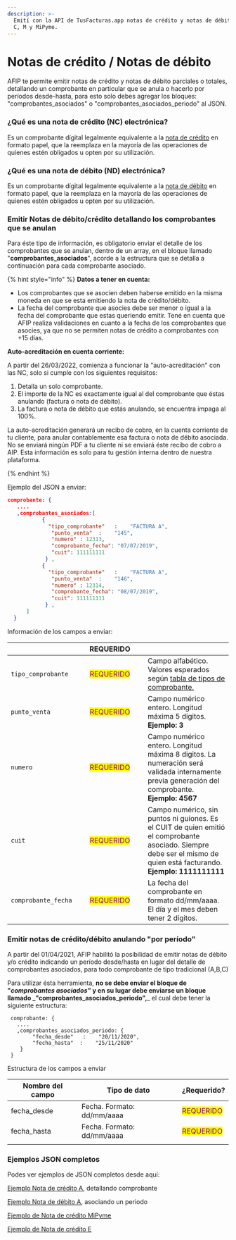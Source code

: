 ```yaml
---
description: >-
  Emití con la API de TusFacturas.app notas de crédito y notas de débito A, B,
  C, M y MiPyme.
---
```


# Notas de crédito / Notas de débito

AFIP te permite emitir notas de crédito y notas de débito parciales o totales, detallando un comprobante en particular que se anula o hacerlo por períodos desde-hasta, para esto solo debes agregar los bloques: "comprobantes\_asociados" o "comprobantes\_asociados\_periodo" al JSON.

### ¿Qué es una nota de crédito (NC) electrónica?

Es un comprobante dígital legalmente equivalente a la [nota de crédito](https://www.tusfacturas.app/como-emitir-notas-de-credito-electronica-afip.html) en formato papel, que la reemplaza en la mayoría de las operaciones de quienes estén obligados u opten por su utilización.&#x20;

### ¿Qué es una nota de débito (ND) electrónica?

Es un comprobante dígital legalmente equivalente a la [nota de débito](https://www.tusfacturas.app/como-emitir-notas-de-debito-electronica-afip.html) en formato papel, que la reemplaza en la mayoría de las operaciones de quienes estén obligados u opten por su utilización.

### Emitir Notas de débito/crédito detallando los comprobantes que se anulan

Para éste tipo de información, es obligatorio enviar el detalle de los comprobantes que se anulan, dentro de un array, en el bloque llamado "**comprobantes\_asociados**", acorde a la estructura que se detalla a continuación para cada comprobante asociado.

{% hint style="info" %}
**Datos a tener en cuenta:**&#x20;

* Los comprobantes que se asocien deben haberse emitido en la misma moneda en que se esta emitiendo la nota de crédito/débito.
* La fecha del comprobante que asocies debe ser menor o igual a la fecha del comprobante que estas queriendo emitir. Tené en cuenta que AFIP realiza validaciones en cuanto a la fecha de los comprobantes que asocies, ya que no se permiten notas de crédito a comprobantes con  +15 días.



**Auto-acreditación en cuenta corriente:**

A partir del 26/03/2022, comienza a funcionar la "auto-acreditación" con las NC, solo si cumple con los siguientes requisitos:

1. Detalla un solo comprobante.&#x20;
2. El importe de la NC es exactamente igual al del comprobante que éstas anulando (factura o nota de débito).
3. La factura o nota de débito que estás anulando, se encuentra impaga al 100%.

La auto-acreditación generará un recibo de cobro, en la cuenta corriente de tu cliente, para anular contablemente esa factura o nota de débito asociada. No se enviará ningún PDF a tu cliente ni se enviará éste recibo de cobro a AIP. Esta información es solo para tu gestión interna dentro de nuestra plataforma.


{% endhint %}



Ejemplo del JSON a enviar:

```json
comprobante: {
   .... 
   ,comprobantes_asociados:[
           {
             "tipo_comprobante"   :    "FACTURA A",
              "punto_venta"  :    "145",
              "numero" : 12313,
              "comprobante_fecha": "07/07/2019",
              "cuit": 111111111     
            } ,
           {
             "tipo_comprobante"   :    "FACTURA A",
              "punto_venta"  :    "146",
              "numero" : 12314,
              "comprobante_fecha": "08/07/2019",
              "cuit": 111111111     
            } ,   
      ] 
  }
```

Información de los campos a enviar:

<table data-header-hidden><thead><tr><th></th><th width="140.66666666666669" align="center">REQUERIDO</th><th></th></tr></thead><tbody><tr><td><code>tipo_comprobante</code></td><td align="center"><mark style="color:purple;">REQUERIDO</mark></td><td>Campo alfabético. Valores esperados según <a href="../parametros/tablas-de-referencia.md#tipos-de-comprobantes">tabla de tipos de comprobante.</a></td></tr><tr><td><code>punto_venta</code></td><td align="center"><mark style="color:purple;">REQUERIDO</mark></td><td>Campo numérico entero. Longitud máxima 5 digitos.<br><strong>Ejemplo: 3</strong></td></tr><tr><td><code>numero</code></td><td align="center"><mark style="color:purple;">REQUERIDO</mark></td><td>Campo numérico entero. Longitud máxima 8 digitos. La numeración será validada internamente previa generación del comprobante.<br><strong>Ejemplo: 4567</strong></td></tr><tr><td><code>cuit</code></td><td align="center"><mark style="color:purple;">REQUERIDO</mark></td><td>Campo numérico, sin puntos ni guiones. Es el CUIT de quien emitió el comprobante asociado. Siempre debe ser el mismo de quien está facturando.<br><strong>Ejemplo: 1111111111</strong></td></tr><tr><td><code>comprobante_fecha</code></td><td align="center"><mark style="color:purple;">REQUERIDO</mark></td><td>La fecha del comprobante en formato dd/mm/aaaa. El día y el mes deben tener 2 dígitos.</td></tr></tbody></table>

### Emitir notas de crédito/débito anulando "por período"

A partir del 01/04/2021, AFIP habilitó la posibilidad de emitir notas de débito y/o crédito indicando un período desde/hasta en lugar del detalle de comprobantes asociados, para todo comprobante de tipo tradicional (A,B,C)

Para utilizar ésta herramienta, **no se debe enviar el bloque de "**_**comprobantes asociados"**_ **y en su lugar debe enviarse un bloque llamado **_**"comprobantes\_asociados\_periodo",**_ el cual debe tener la siguiente estructura:

```
 comprobante: {
   .... 
   ,comprobantes_asociados_periodo: {
        "fecha_desde"   :    "20/11/2020",
        "fecha_hasta"  :    "25/11/2020"  
    }
 } 
```



Estructura de los campos a enviar

| Nombre del campo | Tipo de dato               | ¿Requerido?                                  |
| ---------------- | -------------------------- | -------------------------------------------- |
| fecha\_desde     | Fecha. Formato: dd/mm/aaaa | <mark style="color:purple;">REQUERIDO</mark> |
| fecha\_hasta     | Fecha. Formato: dd/mm/aaaa | <mark style="color:purple;">REQUERIDO</mark> |
|                  |                            |                                              |

### Ejemplos JSON completos

Podes ver ejemplos de JSON completos desde aquí:

[Ejemplo Nota de crédito A](api-factura-electronica-afip-factura-a-nota-de-debito-a-nota-de-credito-a.md#nota-de-credito-a), detallando comprobante

[Ejemplo Nota de débito A](api-factura-electronica-afip-factura-a-nota-de-debito-a-nota-de-credito-a.md#ejemplo-de-nota-de-debito-a-asociando-periodos), asociando un periodo

[Ejemplo de Nota de crédito MiPyme](api-factura-electronica-afip-factura-de-credito-electronica-mipyme-fce.md#nota-de-credito-electronica-a-mipyme-fce)

[Ejemplo de Nota de crédito E](api-factura-electronica-afip-factura-electronica-afip-exportacion.md#ejemplo-de-nota-de-debito-e)
